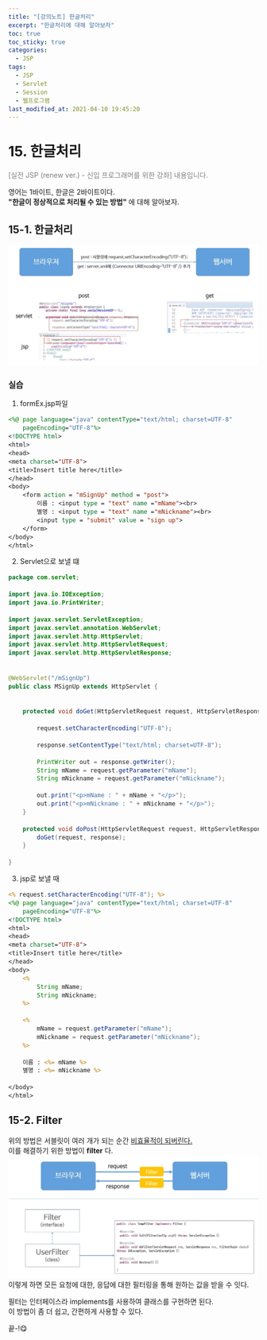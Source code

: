 ```yaml
---
title: "[강의노트] 한글처리"
excerpt: "한글처리에 대해 알아보자"
toc: true
toc_sticky: true
categories:
  - JSP
tags:
  - JSP
  - Servlet
  - Session
  - 웹프로그램
last_modified_at: 2021-04-10 19:45:20
---
```

# 15. 한글처리
<span style="color:grey">[실전 JSP (renew ver.) - 신입 프로그래머를 위한 강좌] 내용입니다.</span>
 
영어는 1바이트, 한글은 2바이트이다.  
**"한글이 정상적으로 처리될 수 있는 방법"** 에 대해 알아보자.  
 
## 15-1. 한글처리
![이미지](/assets/images/JSP&Servlet/실전JSP/15강/15강_1.png)

### 실습

1. formEx.jsp파일 
```jsp
<%@ page language="java" contentType="text/html; charset=UTF-8"
    pageEncoding="UTF-8"%>
<!DOCTYPE html>
<html>
<head>
<meta charset="UTF-8">
<title>Insert title here</title>
</head>
<body>
	<form action = "mSignUp" method = "post">
		이름 : <input type = "text" name ="mName"><br>
		별명 : <input type = "text" name ="mNickname"><br>
		<input type = "submit" value = "sign up">
	</form>
</body>
</html>
```
2. Servlet으로 보낼 떄
```java
package com.servlet;

import java.io.IOException;
import java.io.PrintWriter;

import javax.servlet.ServletException;
import javax.servlet.annotation.WebServlet;
import javax.servlet.http.HttpServlet;
import javax.servlet.http.HttpServletRequest;
import javax.servlet.http.HttpServletResponse;


@WebServlet("/mSignUp")
public class MSignUp extends HttpServlet {


	protected void doGet(HttpServletRequest request, HttpServletResponse response) throws ServletException, IOException {

		request.setCharacterEncoding("UTF-8");
		
		response.setContentType("text/html; charset=UTF-8");
		
		PrintWriter out = response.getWriter();
		String mName = request.getParameter("mName");
		String mNickname = request.getParameter("mNickname");
		
		out.print("<p>mName : " + mName + "</p>");
		out.print("<p>mNickname : " + mNickname + "</p>");
	}

	protected void doPost(HttpServletRequest request, HttpServletResponse response) throws ServletException, IOException {
		doGet(request, response);
	}

}
```
3. jsp로 보낼 때
  
```jsp
<% request.setCharacterEncoding("UTF-8"); %>
<%@ page language="java" contentType="text/html; charset=UTF-8"
    pageEncoding="UTF-8"%>
<!DOCTYPE html>
<html>
<head>
<meta charset="UTF-8">
<title>Insert title here</title>
</head>
<body>
	<%
		String mName;
		String mNickname;	
	%>
	
	<%
		mName = request.getParameter("mName");
		mNickname = request.getParameter("mNickname");
	%>
	
	이름 : <%= mName %>
	별명 : <%= mNickname %>
	
</body>
</html>
```
## 15-2. Filter
위의 방법은 서블릿이 여러 개가 되는 순간 <u>비효율적이 되버린다.</u>  
이를 해결하기 위한 방법이 **filter** 다.
![이미지](/assets/images/JSP&Servlet/실전JSP/15강/15강_2.png)
이렇게 하면 모든 요청에 대한, 응답에 대한 필터링을 통해 원하는 값을 받을 수 잇다.  
  
필터는 인터페이스라 implements를 사용하여 클래스를 구현하면 된다.  
이 방법이 좀 더 쉽고, 간편하게 사용할 수 있다.  
  
끝-!😋